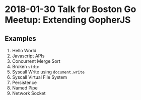 # 2018-01-30 Talk for Boston Go Meetup: Extending GopherJS

## Examples

1. Hello World
2. Javascript APIs
3. Concurrent Merge Sort
4. Broken `stdin`
5. Syscall Write using `document.write`
6. Syscall Virtual File System
7. Persistence
8. Named Pipe
8. Network Socket
